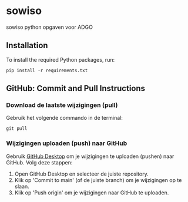 # sowiso
sowiso python opgaven voor ADGO

## Installation

To install the required Python packages, run:

```
pip install -r requirements.txt
```

## GitHub: Commit and Pull Instructions

### Download de laatste wijzigingen (pull)
Gebruik het volgende commando in de terminal:
```
git pull
```

### Wijzigingen uploaden (push) naar GitHub
Gebruik [GitHub Desktop](https://desktop.github.com/) om je wijzigingen te uploaden (pushen) naar GitHub. Volg deze stappen:
1. Open GitHub Desktop en selecteer de juiste repository.
2. Klik op 'Commit to main' (of de juiste branch) om je wijzigingen op te slaan.
3. Klik op 'Push origin' om je wijzigingen naar GitHub te uploaden.

